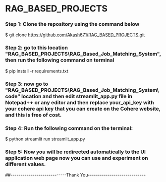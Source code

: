 # RAG_BASED_PROJECTS


### Step 1: Clone the repository using the command below 
$ git clone https://github.com/Akash671/RAG_BASED_PROJECTS.git

### Step 2: go to this location "RAG_BASED_PROJECTS\RAG_Based_Job_Matching_System", then run the following command on terminal
$ pip install -r requirements.txt

### Step 3: now go to "RAG_BASED_PROJECTS\RAG_Based_Job_Matching_System\code" location and then edit streamlit_app.py file in Notepad++ or any editor and then replace your_api_key with your cohere api key that you can create on the Cohere website, and this is free of cost.

### Step 4: Run the following command on the terminal:
$ python streamlit run streamlit_app.py

### Step 5: Now you will be redirected automatically to the UI application web page now you can use and experiment on different values.



##----------------------------Thank You-----------------------------


